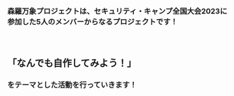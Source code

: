 ### 森羅万象プロジェクトは、セキュリティ・キャンプ全国大会2023に参加した5人のメンバーからなるプロジェクトです！
  　
## 「なんでも自作してみよう！」
  
### をテーマとした活動を行っていきます！
